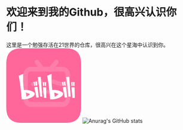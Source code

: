 # 欢迎来到我的Github，很高兴认识你们！
这里是一个勉强存活在21世界的仓库，很高兴在这个星海中认识到你。
[![BiliBili](image/bilibili.png  "Sun_Cosmos")](https://space.bilibili.com/396557587)
![Anurag's GitHub stats](https://github-readme-stats.vercel.app/api?username=SunCosmos&theme=rose&show_icons=true)
